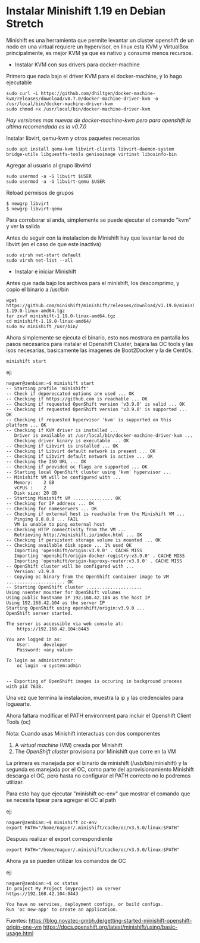 # Instalar Minishift 1.19 en Debian Stretch

Minishift es una herramienta que permite levantar un cluster openshift de un nodo en una virtual requiere un hypervisor, en linux esta KVM y VirtualBox principalmente, es mejor KVM ya que es nativo y consume menos recursos.

* Instalar KVM con sus drivers para docker-machine

Primero que nada bajo el driver KVM para el docker-machine, y lo hago ejecutable

```
sudo curl -L https://github.com/dhiltgen/docker-machine-kvm/releases/download/v0.7.0/docker-machine-driver-kvm -o /usr/local/bin/docker-machine-driver-kvm
sudo chmod +x /usr/local/bin/docker-machine-driver-kvm
```

_Hay versiones mas nuevas de docker-machine-kvm pero para openshift la ultima recomendada es la v0.7.0_

Instalar libvirt, qemu-kvm y otros paquetes necesarios

```
sudo apt install qemu-kvm libvirt-clients libvirt-daemon-system bridge-utils libguestfs-tools genisoimage virtinst libosinfo-bin
```

Agregar al usuario al grupo libvirtd

```
sudo usermod -a -G libvirt $USER
sudo usermod -a -G libvirt-qemu $USER
```

Reload permisos de grupos

```
$ newgrp libvirt
$ newgrp libvirt-qemu 
```

Para corroborar si anda, simplemente se puede ejecutar el comando "kvm" y ver la salida

Antes de seguir con la instalacion de Minishift hay que levantar la red de libvirt (en el caso de que este inactiva)

```
sudo virsh net-start default
sudo virsh net-list --all
```



* Instalar e iniciar Minishift

Antes que nada bajo los archivos para el minishift, los descomprimo, y copio el binario a /usr/bin

```
wget https://github.com/minishift/minishift/releases/download/v1.19.0/minishift-1.19.0-linux-amd64.tgz
tar zxvf minishift-1.19.0-linux-amd64.tgz
cd minishift-1.19.0-linux-amd64/
sudo mv minishift /usr/bin/
```

Ahora simplemente se ejecuta el binario, esto nos mostrara en pantalla los pasos necesarios para instalar el Openshift Cluster, bajara las OC tools y las isos necesarias, basicamente las imagenes de Boot2Docker y la de CentOs.

```
minishift start
```
ej:

```
naguer@zenbian:~$ minishift start 
-- Starting profile 'minishift'
-- Check if depereccated options are used ... OK
-- Checking if https://github.com is reachable ... OK
-- Checking if requested OpenShift version 'v3.9.0' is valid ... OK
-- Checking if requested OpenShift version 'v3.9.0' is supported ... OK
-- Checking if requested hypervisor 'kvm' is supported on this platform ... OK
-- Checking if KVM driver is installed ... 
   Driver is available at /usr/local/bin/docker-machine-driver-kvm ... 
   Checking driver binary is executable ... OK
-- Checking if Libvirt is installed ... OK
-- Checking if Libvirt default network is present ... OK
-- Checking if Libvirt default network is active ... OK
-- Checking the ISO URL ... OK
-- Checking if provided oc flags are supported ... OK
-- Starting local OpenShift cluster using 'kvm' hypervisor ...
-- Minishift VM will be configured with ...
   Memory:    2 GB
   vCPUs :    2
   Disk size: 20 GB
-- Starting Minishift VM ............... OK
-- Checking for IP address ... OK
-- Checking for nameservers ... OK
-- Checking if external host is reachable from the Minishift VM ... 
   Pinging 8.8.8.8 ... FAIL
   VM is unable to ping external host
-- Checking HTTP connectivity from the VM ... 
   Retrieving http://minishift.io/index.html ... OK
-- Checking if persistent storage volume is mounted ... OK
-- Checking available disk space ... 1% used OK
   Importing 'openshift/origin:v3.9.0' . CACHE MISS
   Importing 'openshift/origin-docker-registry:v3.9.0' . CACHE MISS
   Importing 'openshift/origin-haproxy-router:v3.9.0' . CACHE MISS
-- OpenShift cluster will be configured with ...
   Version: v3.9.0
-- Copying oc binary from the OpenShift container image to VM ...................... OK
-- Starting OpenShift cluster .....................
Using nsenter mounter for OpenShift volumes
Using public hostname IP 192.168.42.104 as the host IP
Using 192.168.42.104 as the server IP
Starting OpenShift using openshift/origin:v3.9.0 ...
OpenShift server started.

The server is accessible via web console at:
    https://192.168.42.104:8443

You are logged in as:
    User:     developer
    Password: <any value>

To login as administrator:
    oc login -u system:admin


-- Exporting of OpenShift images is occuring in background process with pid 7638.
```

Una vez que termina la instalacion, muestra la ip y las credenciales para loguearte.

Ahora faltara modificar el PATH environment para incluir el Openshift Client Tools (oc)

Nota: Cuando usas Minishift interactuas con dos componentes

1. A *virtual machine* (VM) creada por Minishift
2. The *OpenShift cluster* provisiona por Minishift que corre en la VM

La primera es manejada por el binario de minishift (/usb/bin/minishift) y la segunda es manejada por el OC, como parte del aprovisionamiento Minishift descarga el OC, pero hasta no configurar el PATH correcto no lo podremos utilizar.

Para esto hay que ejecutar "minishift oc-env" que mostrar el comando que se necesita tipear para agregar el OC al path

ej:

```
naguer@zenbian:~$ minishift oc-env
export PATH="/home/naguer/.minishift/cache/oc/v3.9.0/linux:$PATH"
```



 Despues realizar el export correspondiente

```
export PATH="/home/naguer/.minishift/cache/oc/v3.9.0/linux:$PATH"
```

 Ahora ya se pueden utilizar los comandos de OC

ej:

```
naguer@zenbian:~$ oc status
In project My Project (myproject) on server https://192.168.42.104:8443

You have no services, deployment configs, or build configs.
Run 'oc new-app' to create an application.
```



Fuentes:
https://blog.novatec-gmbh.de/getting-started-minishift-openshift-origin-one-vm
https://docs.openshift.org/latest/minishift/using/basic-usage.html